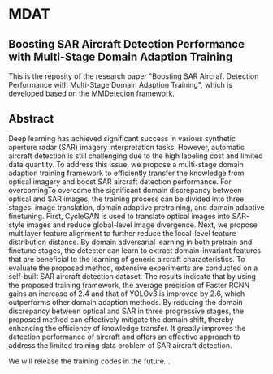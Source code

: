 # MDAT
## Boosting SAR Aircraft Detection Performance with Multi-Stage Domain Adaption Training

This is the reposity of the research paper "Boosting SAR Aircraft Detection Performance with Multi-Stage Domain Adaption Training", which is developed based on the [MMDetecion](https://github.com/open-mmlab/mmdetection) framework. 

## Abstract
Deep learning has achieved significant success in various synthetic aperture radar (SAR) imagery interpretation tasks. However, automatic aircraft detection is still challenging due to the high labeling cost and limited data quantity. To address this issue, we propose a multi-stage domain adaption training framework to efficiently transfer the knowledge from optical imagery and boost SAR aircraft detection performance. For overcomingTo overcome the significant domain discrepancy between optical and SAR images, the training process can be divided into three stages: image translation, domain adaptive pretraining, and domain adaptive finetuning. First, CycleGAN is used to translate optical images into SAR-style images and reduce global-level image divergence. Next, we propose multilayer feature alignment to further reduce the local-level feature distribution distance. By domain adversarial learning in both pretrain and finetune stages, the detector can learn to extract domain-invariant features that are beneficial to the learning of generic aircraft characteristics. To evaluate the proposed method, extensive experiments are conducted on a self-built SAR aircraft detection dataset. The results indicate that by using the proposed training framework, the average precision of Faster RCNN gains an increase of 2.4 and that of YOLOv3 is improved by 2.6, which outperforms other domain adaption methods. By reducing the domain discrepancy between optical and SAR in three progressive stages, the proposed method can effectively mitigate the domain shift, thereby enhancing the efficiency of knowledge transfer. It greatly improves the detection performance of aircraft and offers an effective approach to address the limited training data problem of SAR aircraft detection.

We will release the training codes in the future...

